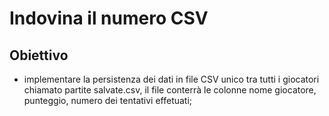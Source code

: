 # Indovina il numero CSV

## Obiettivo

- implementare la persistenza dei dati in file CSV unico tra tutti i giocatori chiamato partite salvate.csv, il file conterrà le colonne nome giocatore, punteggio, numero dei tentativi effetuati;

